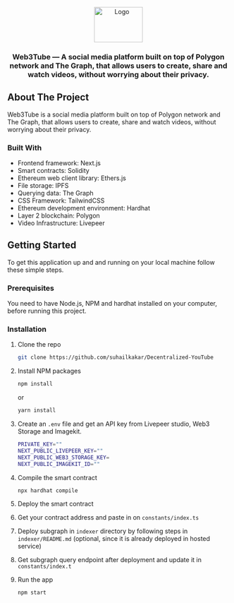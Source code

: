 <div id="top"></div>

<br />
<div align="center">
  <a href="https://github.com/rithindattag/Web3Tube">
    <img src="https://raw.githubusercontent.com/suhailkakar/Decentralized-YouTube/version-1/logo.png" alt="Logo" width="110" height="80">
  </a>

<h3 align="center">Web3Tube — A social media platform built on top of Polygon network and The Graph, that allows users to create, share and watch videos, without worrying about their privacy.</h3>

</div>

## About The Project

Web3Tube is a social media platform built on top of Polygon network and The Graph, that allows users to create, share and watch videos, without worrying about their privacy.

### Built With

- Frontend framework: Next.js
- Smart contracts: Solidity
- Ethereum web client library: Ethers.js
- File storage: IPFS
- Querying data: The Graph
- CSS Framework: TailwindCSS
- Ethereum development environment: Hardhat
- Layer 2 blockchain: Polygon
- Video Infrastructure: Livepeer


<!-- GETTING STARTED -->

## Getting Started

To get this application up and and running on your local machine follow these simple steps.

### Prerequisites

You need to have Node.js, NPM and hardhat installed on your computer, before running this project.

### Installation

1. Clone the repo
   ```sh
   git clone https://github.com/suhailkakar/Decentralized-YouTube
   ```
2. Install NPM packages

   ```sh
   npm install
   ```

   or

   ```sh
   yarn install
   ```
3. Create an `.env` file and get an API key from Livepeer studio, Web3 Storage and Imagekit. 
   ```sh
   PRIVATE_KEY=""
   NEXT_PUBLIC_LIVEPEER_KEY=""
   NEXT_PUBLIC_WEB3_STORAGE_KEY=
   NEXT_PUBLIC_IMAGEKIT_ID=""
   ```
4. Compile the smart contract
   ```sh
   npx hardhat compile
   ```
5. Deploy the smart contract
6. Get your contract address and paste in on `constants/index.ts`

7. Deploy subgraph in `indexer` directory by following steps in `indexer/README.md` (optional, since it is already deployed in hosted service)

8. Get subgraph query endpoint after deployment and update it in `constants/index.t`

9. Run the app

   ```sh
   npm start
   ```
